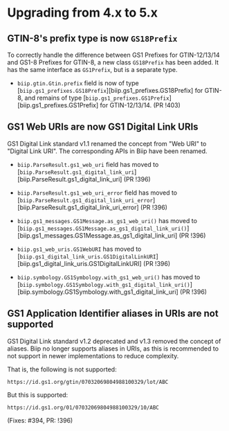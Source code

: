 # Upgrading from 4.x to 5.x

## GTIN-8's prefix type is now `GS18Prefix`

To correctly handle the difference between GS1 Prefixes for GTIN-12/13/14 and
GS1-8 Prefixes for GTIN-8, a new class `GS18Prefix` has been added. It has the
same interface as `GS1Prefix`, but is a separate type.

- `biip.gtin.Gtin.prefix` field is now of type
  [`biip.gs1_prefixes.GS18Prefix`][biip.gs1_prefixes.GS18Prefix] for GTIN-8, and
  remains of type [`biip.gs1_prefixes.GS1Prefix`][biip.gs1_prefixes.GS1Prefix] for
  GTIN-12/13/14. (PR !403)

## GS1 Web URIs are now GS1 Digital Link URIs

GS1 Digital Link standard v1.1 renamed the concept from "Web URI" to "Digital
Link URI". The corresponding APIs in Biip have been renamed.

- `biip.ParseResult.gs1_web_uri` field has moved to
  [`biip.ParseResult.gs1_digital_link_uri`][biip.ParseResult.gs1_digital_link_uri]
  (PR !396)

- `biip.ParseResult.gs1_web_uri_error` field has moved to
  [`biip.ParseResult.gs1_digital_link_uri_error`][biip.ParseResult.gs1_digital_link_uri_error]
  (PR !396)

- `biip.gs1_messages.GS1Message.as_gs1_web_uri()` has moved to
  [`biip.gs1_messages.GS1Message.as_gs1_digital_link_uri()`][biip.gs1_messages.GS1Message.as_gs1_digital_link_uri]
  (PR !396)

- `biip.gs1_web_uris.GS1WebURI` has moved to
  [`biip.gs1_digital_link_uris.GS1DigitalLinkURI`][biip.gs1_digital_link_uris.GS1DigitalLinkURI]
  (PR !396)

- `biip.symbology.GS1Symbology.with_gs1_web_uri()` has moved to
  [`biip.symbology.GS1Symbology.with_gs1_digital_link_uri()`][biip.symbology.GS1Symbology.with_gs1_digital_link_uri]
  (PR !396)

## GS1 Application Identifier aliases in URIs are not supported

GS1 Digital Link standard v1.2 deprecated and v1.3 removed the concept of
aliases. Biip no longer supports aliases in URIs, as this is recommended to not
support in newer implementations to reduce complexity.

That is, the following is not supported:

```
https://id.gs1.org/gtin/07032069804988100329/lot/ABC
```

But this is supported:

```
https://id.gs1.org/01/07032069804988100329/10/ABC
```

(Fixes: #394, PR: !396)
